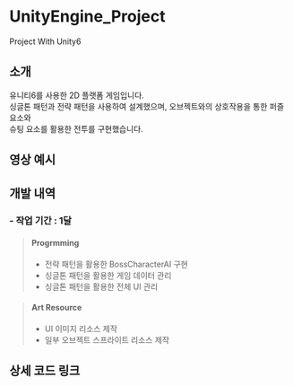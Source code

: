 # UnityEngine_Project
Project With Unity6

소개
-
유니티6를 사용한 2D 플랫폼 게임입니다.</br>
싱글톤 패턴과 전략 패턴을 사용하여 설계했으며, 오브젝트와의 상호작용을 통한 퍼즐 요소와</br>
슈팅 요소를 활용한 전투를 구현했습니다.

영상 예시
-


개발 내역
-
### - 작업 기간 : 1달
> #### Progrmming
> - 전략 패턴을 활용한 BossCharacterAI 구현
> - 싱글톤 패턴을 활용한 게임 데이터 관리
> - 싱글톤 패턴을 활용한 전체 UI 관리

> #### Art Resource
> - UI 이미지 리소스 제작
> - 일부 오브젝트 스프라이트 리소스 제작


상세 코드 링크
-
